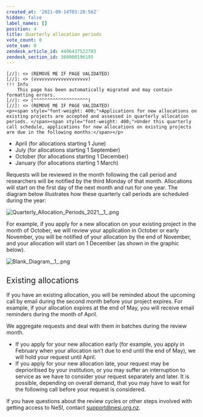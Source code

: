 ```yaml
---
created_at: '2021-09-14T03:20:56Z'
hidden: false
label_names: []
position: 4
title: Quarterly allocation periods
vote_count: 0
vote_sum: 0
zendesk_article_id: 4406437522703
zendesk_section_id: 360000196195
---
```



    [//]: <> (REMOVE ME IF PAGE VALIDATED)
    [//]: <> (vvvvvvvvvvvvvvvvvvvv)
    !!! Info
        This page has been automatically migrated and may contain formatting errors.
    [//]: <> (^^^^^^^^^^^^^^^^^^^^)
    [//]: <> (REMOVE ME IF PAGE VALIDATED)
    <p><span style="font-weight: 400;">Applications for new allocations on existing projects are accepted and assessed in quarterly allocation periods. </span><span style="font-weight: 400;">Under this quarterly call schedule, applications for new allocations on existing projects are due in the following months:</span></p>
<ul>
<li style="font-weight: 400;" aria-level="1"><span style="font-weight: 400;">April (for allocations starting 1 June)</span></li>
<li style="font-weight: 400;" aria-level="1"><span style="font-weight: 400;">July (for allocations starting 1 September)</span></li>
<li style="font-weight: 400;" aria-level="1"><span style="font-weight: 400;">October (for allocations starting 1 December)</span></li>
<li style="font-weight: 400;" aria-level="1"><span style="font-weight: 400;">January (for allocations starting 1 March)</span></li>
</ul>
<p><span style="font-weight: 400;">Requests will be reviewed in the month following the call period and researchers will be notified by the third Monday of that month. Allocations will start on the first day of the next month and run for one year. </span><span style="font-weight: 400;">The diagram below illustrates how these quarterly call periods are scheduled during the year:</span></p>
<p><img src="https://support.nesi.org.nz/hc/article_attachments/4406552589967/Quarterly_Allocation_Periods_2021__1_.png" alt="Quarterly_Allocation_Periods_2021__1_.png"></p>
<p><span style="font-weight: 400;">For example, if you apply for a new allocation on your existing project in the month of October, we will review your application in October or early November, you will be notified of your allocation by the end of November, and your allocation will start on 1 December (as shown in the graphic below).</span></p>
<p><span style="font-weight: 400;"><img src="https://support.nesi.org.nz/hc/article_attachments/4406437488271/Blank_Diagram__1_.png" alt="Blank_Diagram__1_.png"></span></p>
<h2><span style="font-weight: 400;">Existing allocations</span></h2>
<p><span style="font-weight: 400;">If you have an existing allocation, you will be reminded about the upcoming call by email during the second month before your project expires. For example, if your allocation expires at the end of May, you will receive email reminders during the month of April. </span></p>
<p><span style="font-weight: 400;">We aggregate requests and deal with them in batches during the review month. </span></p>
<ul>
<li style="font-weight: 400;" aria-level="1"><span style="font-weight: 400;">If you apply for your new allocation early (for example, you apply in February when your allocation isn’t due to end until the end of May), we will hold your request until April.</span></li>
<li style="font-weight: 400;" aria-level="1"><span style="font-weight: 400;">If you apply for your new allocation late, your request may be deprioritised by your institution, or you may suffer an interruption to service as we have to consider your request separately and later. It is possible, depending on overall demand, that you may have to wait for the following call before your request is considered.</span></li>
</ul>
<p><span style="font-weight: 400;">If you have questions about the review cycles or other steps involved with getting access to NeSI, contact <a href="mailto:support@nesi.org.nz" target="_self">support@nesi.org.nz</a>.</span></p>
